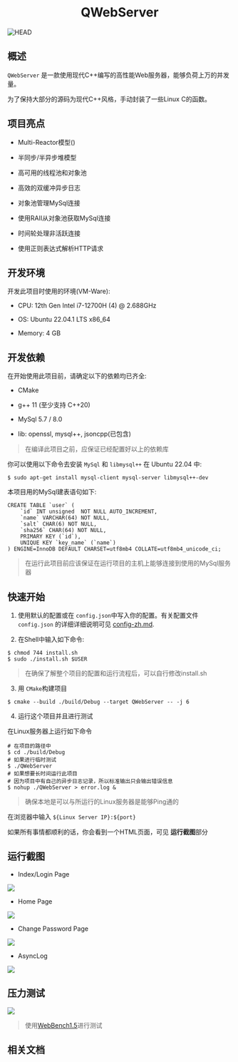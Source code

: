 <h1 align="center"> QWebServer </h1>

<img src="docs/assets/QWebServer.png" align="center" alt="HEAD">

## 概述

`QWebServer` 是一款使用现代C++编写的高性能Web服务器，能够负荷上万的并发量。

为了保持大部分的源码为现代C++风格，手动封装了一些Linux C的函数。

## 项目亮点

- Multi-Reactor模型()

- 半同步/半异步堆模型

- 高可用的线程池和对象池

- 高效的双缓冲异步日志

- 对象池管理MySql连接

- 使用RAII从对象池获取MySql连接

- 时间轮处理非活跃连接

- 使用正则表达式解析HTTP请求

## 开发环境

开发此项目时使用的环境(VM-Ware):

- CPU: 12th Gen Intel i7-12700H (4) @ 2.688GHz

- OS: Ubuntu 22.04.1 LTS x86_64

- Memory: 4 GB

## 开发依赖

在开始使用此项目前，请确定以下的依赖均已齐全:

- CMake

- g++ 11 (至少支持 C++20)

- MySql 5.7 / 8.0

- lib: openssl, mysql++, jsoncpp(已包含)

>  在编译此项目之前，应保证已经配置好以上的依赖库

你可以使用以下命令去安装 `MySql` 和 `libmysql++` 在 Ubuntu 22.04 中:

```shell
$ sudo apt-get install mysql-client mysql-server libmysql++-dev 
```

本项目用的MySql建表语句如下:

```mysql
CREATE TABLE `user` (
    `id` INT unsigned  NOT NULL AUTO_INCREMENT,
    `name` VARCHAR(64) NOT NULL,
    `salt` CHAR(6) NOT NULL,
    `sha256` CHAR(64) NOT NULL,
    PRIMARY KEY (`id`),
    UNIQUE KEY `key_name` (`name`)
) ENGINE=InnoDB DEFAULT CHARSET=utf8mb4 COLLATE=utf8mb4_unicode_ci;
```

> 在运行此项目前应该保证在运行项目的主机上能够连接到使用的MySql服务器

## 快速开始

1. 使用默认的配置或在 `config.json`中写入你的配置。有关配置文件  `config.json` 的详细详细说明可见 [config-zh.md](docs/config-zh.md).

2. 在Shell中输入如下命令:

```shell
$ chmod 744 install.sh
$ sudo ./install.sh $USER
```

> 在确保了解整个项目的配置和运行流程后，可以自行修改install.sh

3. 用 `CMake`构建项目

```shell
$ cmake --build ./build/Debug --target QWebServer -- -j 6
```

4. 运行这个项目并且进行测试

在Linux服务器上运行如下命令

```shell
# 在项目的路径中
$ cd ./build/Debug
# 如果进行临时测试 
$ ./QWebServer
# 如果想要长时间运行此项目
# 因为项目中有自己的异步日志记录，所以标准输出只会输出错误信息
$ nohup ./QWebServer > error.log &
```

> 确保本地是可以与所运行的Linux服务器是能够Ping通的

在浏览器中输入 `${Linux Server IP}:${port}` 

如果所有事情都顺利的话，你会看到一个HTML页面，可见 **运行截图**部分

## 运行截图

- Index/Login Page

![](docs/assets/login.png)

- Home Page

![](docs/assets/home.png)

- Change Password Page

![](docs/assets/change-password.png)

- AsyncLog

![](docs/assets/async-log.png)

## 压力测试

![](docs/assets/bench.png)

> 使用[WebBench1.5](https://github.com/EZLippi/WebBench)进行测试

## 相关文档

